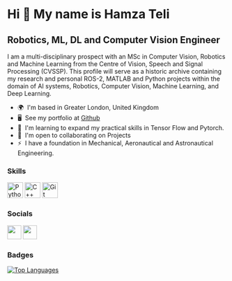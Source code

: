 Hi 👋 My name is Hamza Teli
===========================

Robotics, ML, DL and Computer Vision Engineer
---------------------------------------------

I am a multi-disciplinary prospect with an MSc in Computer Vision, Robotics and Machine Learning from the Centre of Vision, Speech and Signal Processing (CVSSP). This profile will serve as a historic archive containing my research and personal ROS-2, MATLAB and Python projects within the domain of AI systems, Robotics, Computer Vision, Machine Learning, and Deep Learning.

* 🌍  I'm based in Greater London, United Kingdom
* 🖥️  See my portfolio at [Github](http://github.com/Hamza-M-Teli)
* 🧠  I'm learning to expand my practical skills in Tensor Flow and Pytorch.
* 🤝  I'm open to collaborating on Projects
* ⚡  I have a foundation in Mechanical, Aeronautical and Astronautical Engineering.

### Skills


<p align="left">
<a href="https://www.python.org/" target="_blank" rel="noreferrer"><img src="https://raw.githubusercontent.com/danielcranney/readme-generator/main/public/icons/skills/python-colored.svg" width="36" height="36" alt="Python" /></a>
<a href="https://docs.microsoft.com/en-us/cpp/?view=msvc-170" target="_blank" rel="noreferrer"><img src="https://raw.githubusercontent.com/danielcranney/readme-generator/main/public/icons/skills/cplusplus-colored.svg" width="36" height="36" alt="C++" /></a>
<a href="https://git-scm.com/" target="_blank" rel="noreferrer"><img src="https://raw.githubusercontent.com/danielcranney/readme-generator/main/public/icons/skills/git-colored.svg" width="36" height="36" alt="Git" /></a>
</p>


### Socials

<p align="left"> <a href="https://www.github.com/Hamza-M-Teli" target="_blank" rel="noreferrer"><img src="https://raw.githubusercontent.com/danielcranney/readme-generator/main/public/icons/socials/github.svg" width="32" height="32" /></a> <a href="https://www.linkedin.com/in/HamzaMehmoodTeli" target="_blank" rel="noreferrer"><img src="https://raw.githubusercontent.com/danielcranney/readme-generator/main/public/icons/socials/linkedin.svg" width="32" height="32" /></a></p>

### Badges

<a href="https://github.com/Hamza-M-Teli" align="left"><img src="https://github-readme-stats.vercel.app/api/top-langs/?username=Hamza-M-Teli&langs_count=10&title_color=0891b2&text_color=ffffff&icon_color=0891b2&bg_color=1c1917&hide_border=true&locale=en&custom_title=Top%20%Languages" alt="Top Languages" /></a>
